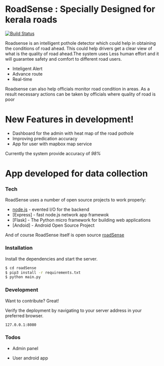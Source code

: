 # RoadSense : Specially Designed for kerala roads


[![Build Status](https://travis-ci.org/joemccann/dillinger.svg?branch=master)](https://travis-ci.org/joemccann/dillinger)

Roadsense is an intelligent pothole detector which could help in obtaining the conditions of road ahead.
This could help drivers get a clear view of what is the quality of road ahead.The system uses Less human effort and it will guarantee safety and comfort to different road users.

  - Inteligent Alert
  - Advance route 
  - Real-time 
  
  Roadsense can also help officials monitor road condition in areas. As a result necessary actions can be taken by officials where quality of road is poor

# New Features in development!

  - Dashboard for the admin with heat  map of the road pothole
  - Improving predication accuracy
  - App for user with mapbox map service


Currently the system provide accuracy of *98%* 

# App developed for data collection


### Tech

RoadSense uses a number of open source projects to work properly:

* [node.js] - evented I/O for the backend
* [Express] - fast node.js network app framewok
* [Flask] - The Python micro framework for building web applications
* [Andoid] - Android Open Source Project 

And of course RoadSense itself is open source  [roadSense]

### Installation

Install the dependencies  and start the server.

```sh
$ cd roadSense
$ pip3 install -r requirements.txt
$ python main.py
```




### Development

Want to contribute? Great!



Verify the deployment by navigating to your server address in your preferred browser.

```sh
127.0.0.1:8080
```

### Todos

 - Admin panel
 - User android app




   [roadSense]: <https://github.com/nikhilpsathyanathan/roadSense>
   [git-repo-url]: <https://github.com/nikhilpsathyanathan/roadSense.git>
   [node.js]: <http://nodejs.org>
